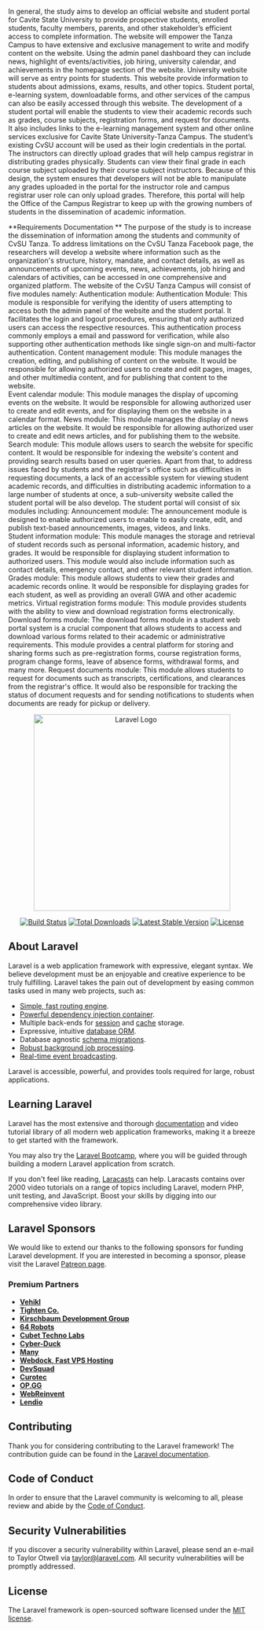In general, the study aims to develop an official website and student portal for Cavite State University to provide prospective students, enrolled students, faculty members, parents, and other stakeholder’s efficient access to complete information. 
The website will empower the Tanza Campus to have extensive and exclusive management to write and modify content on the website. Using the admin panel dashboard they can include news, highlight of events/activities, job hiring, university calendar, and achievements in the homepage section of the website. University website will serve as entry points for students. This website provide information to students about admissions, exams, results, and other topics. Student portal, e-learning system, downloadable forms, and other services of the campus can also be easily accessed through this website. 
The development of a student portal will enable the students to view their academic records such as grades, course subjects, registration forms, and request for documents. It also includes links to the e-learning management system and other online services exclusive for Cavite State University-Tanza Campus. The student’s existing CvSU account will be used as their login credentials in the portal. The instructors can directly upload grades that will help campus registrar in distributing grades physically. Students can view their final grade in each course subject uploaded by their course subject instructors. Because of this design, the system ensures that developers will not be able to manipulate any grades uploaded in the portal for the instructor role and campus registrar user role can only upload grades. Therefore, this portal will help the Office of the Campus Registrar to keep up with the growing numbers of students in the dissemination of academic information.


**Requirements Documentation
**	The purpose of the study is to increase the dissemination of information among the students and community of CvSU Tanza. To address limitations on the CvSU Tanza Facebook page, the researchers will develop a website where information such as the organization's structure, history, mandate, and contact details, as well as announcements of upcoming events, news, achievements, job hiring and calendars of activities, can be accessed in one comprehensive and organized platform. The website of the CvSU Tanza Campus will consist of five modules namely:
Authentication module: Authentication Module: This module is responsible for verifying the identity of users attempting to access both the admin panel of the website and the student portal. It facilitates the login and logout procedures, ensuring that only authorized users can access the respective resources. This authentication process commonly employs a email and password for verification, while also supporting other authentication methods like single sign-on and multi-factor authentication.
Content management module: This module manages the creation, editing, and publishing of content on the website. It would be responsible for allowing authorized users to create and edit pages, images, and other multimedia content, and for publishing that content to the website.  
Event calendar module: This module manages the display of upcoming events on the website. It would be responsible for allowing authorized user to create and edit events, and for displaying them on the website in a calendar format.
News module: This module manages the display of news articles on the website. It would be responsible for allowing authorized user to create and edit news articles, and for publishing them to the website.
Search module: This module allows users to search the website for specific content. It would be responsible for indexing the website's content and providing search results based on user queries.
Apart from that, to address issues faced by students and the registrar's office such as difficulties in requesting documents, a lack of an accessible system for viewing student academic records, and difficulties in distributing academic information to a large number of students at once, a sub-university website called the student portal will be also develop. The student portal will consist of six modules including:
Announcement module: The announcement module is designed to enable authorized users to enable to easily create, edit, and publish text-based announcements, images, videos, and links.    
Student information module: This module manages the storage and retrieval of student records such as personal information, academic history, and grades. It would be responsible for displaying student information to authorized users. This module would also include information such as contact details, emergency contact, and other relevant student information.
Grades module: This module allows students to view their grades and academic records online. It would be responsible for displaying grades for each student, as well as providing an overall GWA and other academic metrics.
Virtual registration forms module: This module provides students with the ability to view and download registration forms electronically.
Download forms module: The download forms module in a student web portal system is a crucial component that allows students to access and download various forms related to their academic or administrative requirements. This module provides a central platform for storing and sharing forms such as pre-registration forms, course registration forms, program change forms, leave of absence forms, withdrawal forms, and many more.
Request documents module: This module allows students to request for documents such as transcripts, certifications, and clearances from the registrar's office. It would also be responsible for tracking the status of document requests and for sending notifications to students when documents are ready for pickup or delivery.


<p align="center"><a href="https://laravel.com" target="_blank"><img src="https://raw.githubusercontent.com/laravel/art/master/logo-lockup/5%20SVG/2%20CMYK/1%20Full%20Color/laravel-logolockup-cmyk-red.svg" width="400" alt="Laravel Logo"></a></p>

<p align="center">
<a href="https://github.com/laravel/framework/actions"><img src="https://github.com/laravel/framework/workflows/tests/badge.svg" alt="Build Status"></a>
<a href="https://packagist.org/packages/laravel/framework"><img src="https://img.shields.io/packagist/dt/laravel/framework" alt="Total Downloads"></a>
<a href="https://packagist.org/packages/laravel/framework"><img src="https://img.shields.io/packagist/v/laravel/framework" alt="Latest Stable Version"></a>
<a href="https://packagist.org/packages/laravel/framework"><img src="https://img.shields.io/packagist/l/laravel/framework" alt="License"></a>
</p>

## About Laravel

Laravel is a web application framework with expressive, elegant syntax. We believe development must be an enjoyable and creative experience to be truly fulfilling. Laravel takes the pain out of development by easing common tasks used in many web projects, such as:

- [Simple, fast routing engine](https://laravel.com/docs/routing).
- [Powerful dependency injection container](https://laravel.com/docs/container).
- Multiple back-ends for [session](https://laravel.com/docs/session) and [cache](https://laravel.com/docs/cache) storage.
- Expressive, intuitive [database ORM](https://laravel.com/docs/eloquent).
- Database agnostic [schema migrations](https://laravel.com/docs/migrations).
- [Robust background job processing](https://laravel.com/docs/queues).
- [Real-time event broadcasting](https://laravel.com/docs/broadcasting).

Laravel is accessible, powerful, and provides tools required for large, robust applications.

## Learning Laravel

Laravel has the most extensive and thorough [documentation](https://laravel.com/docs) and video tutorial library of all modern web application frameworks, making it a breeze to get started with the framework.

You may also try the [Laravel Bootcamp](https://bootcamp.laravel.com), where you will be guided through building a modern Laravel application from scratch.

If you don't feel like reading, [Laracasts](https://laracasts.com) can help. Laracasts contains over 2000 video tutorials on a range of topics including Laravel, modern PHP, unit testing, and JavaScript. Boost your skills by digging into our comprehensive video library.

## Laravel Sponsors

We would like to extend our thanks to the following sponsors for funding Laravel development. If you are interested in becoming a sponsor, please visit the Laravel [Patreon page](https://patreon.com/taylorotwell).

### Premium Partners

- **[Vehikl](https://vehikl.com/)**
- **[Tighten Co.](https://tighten.co)**
- **[Kirschbaum Development Group](https://kirschbaumdevelopment.com)**
- **[64 Robots](https://64robots.com)**
- **[Cubet Techno Labs](https://cubettech.com)**
- **[Cyber-Duck](https://cyber-duck.co.uk)**
- **[Many](https://www.many.co.uk)**
- **[Webdock, Fast VPS Hosting](https://www.webdock.io/en)**
- **[DevSquad](https://devsquad.com)**
- **[Curotec](https://www.curotec.com/services/technologies/laravel/)**
- **[OP.GG](https://op.gg)**
- **[WebReinvent](https://webreinvent.com/?utm_source=laravel&utm_medium=github&utm_campaign=patreon-sponsors)**
- **[Lendio](https://lendio.com)**

## Contributing

Thank you for considering contributing to the Laravel framework! The contribution guide can be found in the [Laravel documentation](https://laravel.com/docs/contributions).

## Code of Conduct

In order to ensure that the Laravel community is welcoming to all, please review and abide by the [Code of Conduct](https://laravel.com/docs/contributions#code-of-conduct).

## Security Vulnerabilities

If you discover a security vulnerability within Laravel, please send an e-mail to Taylor Otwell via [taylor@laravel.com](mailto:taylor@laravel.com). All security vulnerabilities will be promptly addressed.

## License

The Laravel framework is open-sourced software licensed under the [MIT license](https://opensource.org/licenses/MIT).
